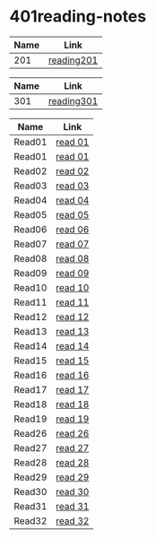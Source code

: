 # 401reading-notes

| Name        | Link                       |
| ----------- | -----------                |
|   201   | [reading201](https://github.com/suhaib079/class201)    |

| Name        | Link                       |
| ----------- | -----------                |
| 301      | [reading301](https://github.com/suhaib079/301reading-notes)    |



| Name        | Link                       |
| ----------- | -----------                |
| Read01      | [read 01](read01.md)    |
| Read01      | [read 01](read01.md)    |
| Read02      | [read 02](read02.md)    |
| Read03      | [read 03](read03.md)    |
| Read04      | [read 04](read04.md)    |
| Read05      | [read 05](read05.md)    |
| Read06      | [read 06](read06.md)    |
| Read07      | [read 07](read07.md)    |
| Read08      | [read 08](read08.md)    |
| Read09      | [read 09](read09.md)    |
| Read10      | [read 10](read10.md)    |
| Read11      | [read 11](read11.md)    |
| Read12      | [read 12](read12.md)    |
| Read13      | [read 13](read13.md)    |
| Read14      | [read 14](read14.md)    |
| Read15      | [read 15](read15.md)    |
| Read16      | [read 16](read16.md)    |
| Read17      | [read 17](read17.md)    |
| Read18      | [read 18](read18.md)    |
| Read19      | [read 19](read19.md)    |
| Read26      | [read 26](read26.md)    |
| Read27      | [read 27](read27.md)    |
| Read28      | [read 28](read28.md)    |
| Read29      | [read 29](read29.md)    |
| Read30      | [read 30](read30.md)    |
| Read31      | [read 31](read31.md)    |
| Read32      | [read 32](read32.md)    |